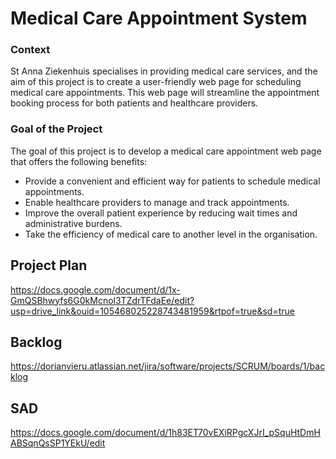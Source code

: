 # Medical Care Appointment System 
### Context

St Anna Ziekenhuis specialises in providing medical care services, and the aim of this project is to create a user-friendly web page for scheduling medical care appointments. This web page will streamline the appointment booking process for both patients and healthcare providers.


### Goal of the Project

The goal of this project is to develop a medical care appointment web page that offers the following benefits:

- Provide a convenient and efficient way for patients to schedule medical appointments.
- Enable healthcare providers to manage and track appointments.
- Improve the overall patient experience by reducing wait times and administrative burdens.
- Take the efficiency of medical care to another level in the organisation.


## Project Plan 

https://docs.google.com/document/d/1x-GmQSBhwyfs6G0kMcnol3TZdrTFdaEe/edit?usp=drive_link&ouid=105468025228743481959&rtpof=true&sd=true


## Backlog

https://dorianvieru.atlassian.net/jira/software/projects/SCRUM/boards/1/backlog

## SAD

https://docs.google.com/document/d/1h83ET70vEXiRPgcXJrI_pSquHtDmHABSqnQsSP1YEkU/edit

